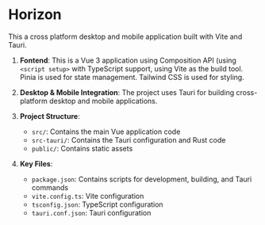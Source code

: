 # Horizon

This a cross platform desktop and mobile application built with Vite and Tauri.

1. **Fontend**: This is a Vue 3 application using Composition API (using `<script setup>` with TypeScript support, using Vite as the build tool. Pinia is used for state management. Tailwind CSS is used for styling.

2. **Desktop & Mobile Integration**: The project uses Tauri for building cross-platform desktop and mobile applications.

3. **Project Structure**:
   - `src/`: Contains the main Vue application code
   - `src-tauri/`: Contains the Tauri configuration and Rust code
   - `public/`: Contains static assets

4. **Key Files**:
   - `package.json`: Contains scripts for development, building, and Tauri commands
   - `vite.config.ts`: Vite configuration
   - `tsconfig.json`: TypeScript configuration
   - `tauri.conf.json`: Tauri configuration
